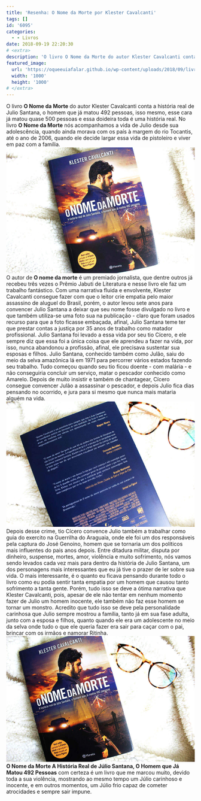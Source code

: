 ```yaml
---
title: 'Resenha: O Nome da Morte por Klester Cavalcanti'
tags: []
id: '6095'
categories:
  - - Livros
date: 2018-09-19 22:20:30
# <extra>
description: 'O livro O Nome da Morte do autor Klester Cavalcanti conta a história real de Julio Santana, o homem que já matou 492 pessoas, isso mesmo, esse cara já matou quase 500 pessoas e essa doideira toda é uma história real. No livro O Nome da Morte nós acompanhamos a vida de Julio desde sua adolescência, quando ainda morava com os país à margem do rio Tocantis, até o ano de 2006, quando ele decide largar essa vida de pistoleiro e viver em paz com a família. O autor de O nome da morte é um premiado jornalista, que dentre outros já recebeu três vezes o Prêmio Jabuti de Literatura e nesse livro ele faz um trabalho fantástico. Com uma narrativa fluida e envolvente, Klester Cavalcanti consegue fazer com que o leitor crie empatia pelo maior assassino de aluguel do Brasil, porém, o autor levou sete &hellip;'
featured_image: 
  url: 'https://oqueeuiafalar.github.io/wp-content/uploads/2018/09/livro-o-nome-da-morte.jpg'
  width: '1000'
  height: '1000'
# </extra>
---
```


O livro **O Nome da Morte** do autor Klester Cavalcanti conta a história real de Julio Santana, o homem que já matou 492 pessoas, isso mesmo, esse cara já matou quase 500 pessoas e essa doideira toda é uma história real. No livro **O Nome da Morte** nós acompanhamos a vida de Julio desde sua adolescência, quando ainda morava com os país à margem do rio Tocantis, até o ano de 2006, quando ele decide largar essa vida de pistoleiro e viver em paz com a família. ![Capa do livro - O Nome da Morte](/wp-content/uploads/2018/09/capa-livro-o-nome-da-morte.jpg "Capa do livro - O Nome da Morte") O autor de **O nome da morte** é um premiado jornalista, que dentre outros já recebeu três vezes o Prêmio Jabuti de Literatura e nesse livro ele faz um trabalho fantástico. Com uma narrativa fluida e envolvente, Klester Cavalcanti consegue fazer com que o leitor crie empatia pelo maior assassino de aluguel do Brasil, porém, o autor levou sete anos para convencer Julio Santana a deixar que seu nome fosse divulgado no livro e que também utiliza-se uma foto sua na publicação - claro que foram usados recurso para que a foto ficasse embaçada, afinal, Julio Santana teme ter que prestar contas a justiça por 35 anos de trabalho como matador profissional. Julio Santana foi levado a essa vida por seu tio Cícero, e ele sempre diz que essa foi a única coisa que ele aprendeu a fazer na vida, por isso, nunca abandonou a profissão, afinal, ele precisava sustentar sua esposas e filhos. Julio Santana, conhecido também como Julão, saiu do meio da selva amazônica lá em 1971 para percorrer vários estados fazendo seu trabalho. Tudo começou quando seu tio ficou doente - com malária - e não conseguiria concluir um serviço, matar o pescador conhecido como Amarelo. Depois de muito insistir e também de chantagear, Cícero consegue convencer Julão a assassinar o pescador, e depois Julio fica dias pensando no ocorrido, e jura para si mesmo que nunca mais mataria alguém na vida. ![Contra capa do livro - o nome da morte](/wp-content/uploads/2018/09/contra-capa-livro-o-nome-da-morte.jpg "Contra capa do livro - o nome da morte") Depois desse crime, tio Cícero convence Julio também a trabalhar como guia do exercito na Guerrilha do Araguaia, onde ele foi um dos responsáveis pela captura do José Genoino, homem que se tornaria um dos políticos mais influentes do pais anos depois. Entre ditadura militar, disputa por dinheiro, suspense, mortes, amor, violência e muito sofrimento, nós vamos sendo levados cada vez mais para dentro da história de Julio Santana, um dos personagens mais interessantes que eu já tive o prazer de ler sobre sua vida. O mais interessante, é o quanto eu ficava pensando durante todo o livro como eu podia sentir tanta empatia por um homem que causou tanto sofrimento a tanta gente. Porém, tudo isso se deve a ótima narrativa que Klester Cavalcanti, pois, apesar de ele não tentar em nenhum momento fazer de Julio um homem inocente, ele também não faz esse homem se tornar um monstro. Acredito que tudo isso se deve pela personalidade carinhosa que Julio sempre mostrou a família, tanto já em sua fase adulta, junto com a esposa e filhos, quanto quando ele era um adolescente no meio da selva onde tudo o que ele queria fazer era sair para caçar com o pai, brincar com os irmãos e namorar Ritinha. ![Livro - O nome da morte](/wp-content/uploads/2018/09/livro-o-nome-da-morte.jpg "Livro - O nome da morte") **O Nome da Morte A História Real de Júlio Santana, O Homem que Já Matou 492 Pessoas** com certeza é um livro que me marcou muito, devido toda a sua violência, mostrando ao mesmo tempo um Júlio carinhoso e inocente, e em outros momentos, um Júlio frio capaz de cometer atrocidades e sempre sair impune.
